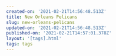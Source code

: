 ```yaml
---
created-on: '2021-02-21T14:56:48.513Z'
title: New Orleans Pelicans
slug: new-orleans-pelicans
updated-on: '2021-02-21T14:56:48.513Z'
published-on: '2021-02-21T14:57:01.378Z'
layout: '[tags].html'
tags: tags
---
```



